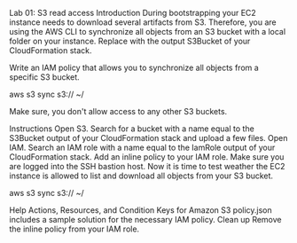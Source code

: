 Lab 01: S3 read access
Introduction
During bootstrapping your EC2 instance needs to download several artifacts from S3. Therefore, you are using the AWS CLI to synchronize all objects from an S3 bucket with a local folder on your instance. Replace with the output S3Bucket of your CloudFormation stack.

Write an IAM policy that allows you to synchronize all objects from a specific S3 bucket.

aws s3 sync s3://<S3Bucket> ~/

Make sure, you don't allow access to any other S3 buckets.

Instructions
Open S3. Search for a bucket with a name equal to the S3Bucket output of your CloudFormation stack and upload a few files.
Open IAM.
Search an IAM role with a name equal to the IamRole output of your CloudFormation stack.
Add an inline policy to your IAM role.
Make sure you are logged into the SSH bastion host.
Now it is time to test weather the EC2 instance is allowed to list and download all objects from your S3 bucket.

aws s3 sync s3://<S3Bucket> ~/

Help
Actions, Resources, and Condition Keys for Amazon S3
policy.json includes a sample solution for the necessary IAM policy.
Clean up
Remove the inline policy from your IAM role.
